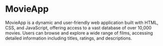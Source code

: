 # MovieApp
MovieApp is a dynamic and user-friendly web application built with HTML, CSS, and JavaScript, offering access to a vast database of over 10,000 movies. Users can browse and explore a wide range of films, accessing detailed information including titles, ratings, and descriptions.
